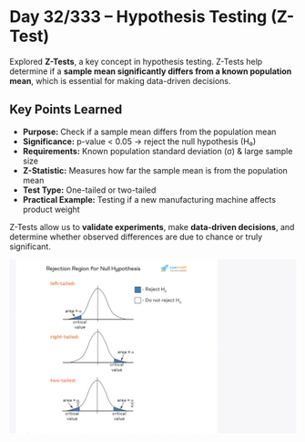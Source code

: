 # Day 32/333 – Hypothesis Testing (Z-Test)

Explored **Z-Tests**, a key concept in hypothesis testing. Z-Tests help determine if a **sample mean significantly differs from a known population mean**, which is essential for making data-driven decisions.

## Key Points Learned
- **Purpose:** Check if a sample mean differs from the population mean  
- **Significance:** p-value < 0.05 → reject the null hypothesis (H₀)  
- **Requirements:** Known population standard deviation (σ) & large sample size  
- **Z-Statistic:** Measures how far the sample mean is from the population mean  
- **Test Type:** One-tailed or two-tailed  
- **Practical Example:** Testing if a new manufacturing machine affects product weight

Z-Tests allow us to **validate experiments**, make **data-driven decisions**, and determine whether observed differences are due to chance or truly significant.

![alt text](ztest.png)
